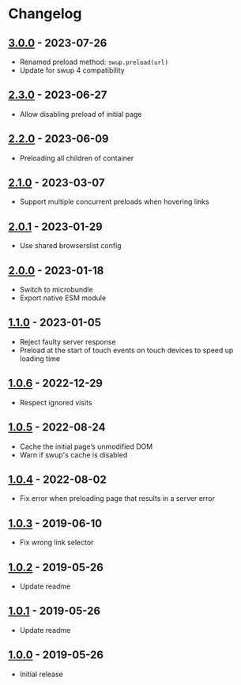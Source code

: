 # Changelog

<!-- ## [Unreleased] -->

## [3.0.0] - 2023-07-26

- Renamed preload method: `swup.preload(url)`
- Update for swup 4 compatibility

## [2.3.0] - 2023-06-27

- Allow disabling preload of initial page

## [2.2.0] - 2023-06-09

- Preloading all children of container

## [2.1.0] - 2023-03-07

- Support multiple concurrent preloads when hovering links

## [2.0.1] - 2023-01-29

- Use shared browserslist config

## [2.0.0] - 2023-01-18

- Switch to microbundle
- Export native ESM module

## [1.1.0] - 2023-01-05

- Reject faulty server response
- Preload at the start of touch events on touch devices to speed up loading time

## [1.0.6] - 2022-12-29

- Respect ignored visits

## [1.0.5] - 2022-08-24

- Cache the initial page’s unmodified DOM
- Warn if swup's cache is disabled

## [1.0.4] - 2022-08-02

- Fix error when preloading page that results in a server error

## [1.0.3] - 2019-06-10

- Fix wrong link selector

## [1.0.2] - 2019-05-26

- Update readme

## [1.0.1] - 2019-05-26

- Update readme

## [1.0.0] - 2019-05-26

- Initial release

[Unreleased]: https://github.com/swup/preload-plugin/compare/3.0.0...HEAD

[3.0.0]: https://github.com/swup/preload-plugin/releases/tag/3.0.0
[2.3.0]: https://github.com/swup/preload-plugin/releases/tag/2.3.0
[2.2.0]: https://github.com/swup/preload-plugin/releases/tag/2.2.0
[2.1.0]: https://github.com/swup/preload-plugin/releases/tag/2.1.0
[2.0.1]: https://github.com/swup/preload-plugin/releases/tag/2.0.1
[2.0.0]: https://github.com/swup/preload-plugin/releases/tag/2.0.0
[1.1.0]: https://github.com/swup/preload-plugin/releases/tag/1.1.0
[1.0.6]: https://github.com/swup/preload-plugin/releases/tag/1.0.6
[1.0.5]: https://github.com/swup/preload-plugin/releases/tag/1.0.5
[1.0.4]: https://github.com/swup/preload-plugin/releases/tag/1.0.4
[1.0.3]: https://github.com/swup/preload-plugin/releases/tag/1.0.3
[1.0.2]: https://github.com/swup/preload-plugin/releases/tag/1.0.2
[1.0.1]: https://github.com/swup/preload-plugin/releases/tag/1.0.1
[1.0.0]: https://github.com/swup/preload-plugin/releases/tag/1.0.0
